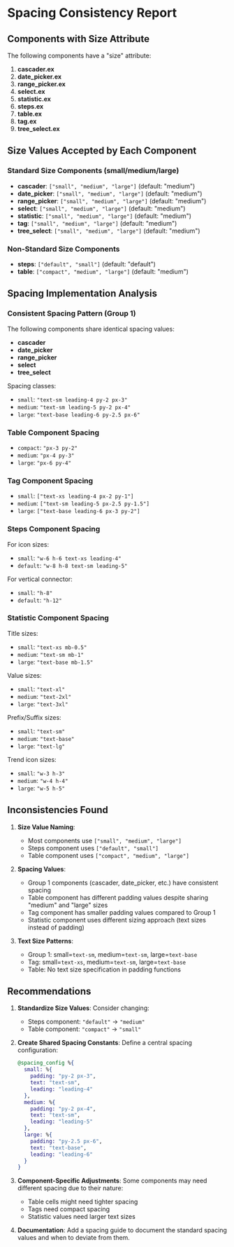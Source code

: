 # Spacing Consistency Report

## Components with Size Attribute

The following components have a "size" attribute:

1. **cascader.ex**
2. **date_picker.ex**
3. **range_picker.ex**
4. **select.ex**
5. **statistic.ex**
6. **steps.ex**
7. **table.ex**
8. **tag.ex**
9. **tree_select.ex**

## Size Values Accepted by Each Component

### Standard Size Components (small/medium/large)
- **cascader**: `["small", "medium", "large"]` (default: "medium")
- **date_picker**: `["small", "medium", "large"]` (default: "medium")
- **range_picker**: `["small", "medium", "large"]` (default: "medium")
- **select**: `["small", "medium", "large"]` (default: "medium")
- **statistic**: `["small", "medium", "large"]` (default: "medium")
- **tag**: `["small", "medium", "large"]` (default: "medium")
- **tree_select**: `["small", "medium", "large"]` (default: "medium")

### Non-Standard Size Components
- **steps**: `["default", "small"]` (default: "default")
- **table**: `["compact", "medium", "large"]` (default: "medium")

## Spacing Implementation Analysis

### Consistent Spacing Pattern (Group 1)
The following components share identical spacing values:
- **cascader**
- **date_picker**
- **range_picker**
- **select**
- **tree_select**

Spacing classes:
- `small`: `"text-sm leading-4 py-2 px-3"`
- `medium`: `"text-sm leading-5 py-2 px-4"`
- `large`: `"text-base leading-6 py-2.5 px-6"`

### Table Component Spacing
- `compact`: `"px-3 py-2"`
- `medium`: `"px-4 py-3"`
- `large`: `"px-6 py-4"`

### Tag Component Spacing
- `small`: `["text-xs leading-4 px-2 py-1"]`
- `medium`: `["text-sm leading-5 px-2.5 py-1.5"]`
- `large`: `["text-base leading-6 px-3 py-2"]`

### Steps Component Spacing
For icon sizes:
- `small`: `"w-6 h-6 text-xs leading-4"`
- `default`: `"w-8 h-8 text-sm leading-5"`

For vertical connector:
- `small`: `"h-8"`
- `default`: `"h-12"`

### Statistic Component Spacing
Title sizes:
- `small`: `"text-xs mb-0.5"`
- `medium`: `"text-sm mb-1"`
- `large`: `"text-base mb-1.5"`

Value sizes:
- `small`: `"text-xl"`
- `medium`: `"text-2xl"`
- `large`: `"text-3xl"`

Prefix/Suffix sizes:
- `small`: `"text-sm"`
- `medium`: `"text-base"`
- `large`: `"text-lg"`

Trend icon sizes:
- `small`: `"w-3 h-3"`
- `medium`: `"w-4 h-4"`
- `large`: `"w-5 h-5"`

## Inconsistencies Found

1. **Size Value Naming**: 
   - Most components use `["small", "medium", "large"]`
   - Steps component uses `["default", "small"]`
   - Table component uses `["compact", "medium", "large"]`

2. **Spacing Values**:
   - Group 1 components (cascader, date_picker, etc.) have consistent spacing
   - Table component has different padding values despite sharing "medium" and "large" sizes
   - Tag component has smaller padding values compared to Group 1
   - Statistic component uses different sizing approach (text sizes instead of padding)

3. **Text Size Patterns**:
   - Group 1: small=`text-sm`, medium=`text-sm`, large=`text-base`
   - Tag: small=`text-xs`, medium=`text-sm`, large=`text-base`
   - Table: No text size specification in padding functions

## Recommendations

1. **Standardize Size Values**: Consider changing:
   - Steps component: `"default"` → `"medium"`
   - Table component: `"compact"` → `"small"`

2. **Create Shared Spacing Constants**: Define a central spacing configuration:
   ```elixir
   @spacing_config %{
     small: %{
       padding: "py-2 px-3",
       text: "text-sm",
       leading: "leading-4"
     },
     medium: %{
       padding: "py-2 px-4",
       text: "text-sm",
       leading: "leading-5"
     },
     large: %{
       padding: "py-2.5 px-6",
       text: "text-base",
       leading: "leading-6"
     }
   }
   ```

3. **Component-Specific Adjustments**: Some components may need different spacing due to their nature:
   - Table cells might need tighter spacing
   - Tags need compact spacing
   - Statistic values need larger text sizes

4. **Documentation**: Add a spacing guide to document the standard spacing values and when to deviate from them.